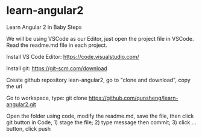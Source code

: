 # learn-angular2
Learn Angular 2 in Baby Steps

We will be using VSCode as our Editor, just open the project file in VSCode. Read the readme.md file in each project.

Install VS Code Editor: https://code.visualstudio.com/

Install git: https://git-scm.com/download

Create github repository lean-angular2, go to "clone and download", copy the url

Go to workspace, type: git clone https://github.com/qunsheng/learn-angular2.git

Open the folder using code, modify the readme.md, save the file, then click git button in Code, 1) stage the file; 2) type message then commit; 3) click ... button, click push
